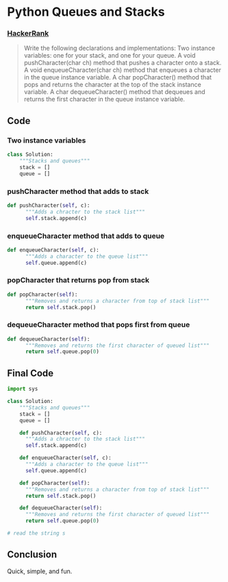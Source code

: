 # Python Queues and Stacks

### [HackerRank](www.hackerrank.com)

> Write the following declarations and implementations:
> Two instance variables: one for your stack, and one for your queue.
> A void pushCharacter(char ch) method that pushes a character onto a stack.
> A void enqueueCharacter(char ch) method that enqueues a character in the queue instance variable.
> A char popCharacter() method that pops and returns the character at the top of the stack instance variable.
> A char dequeueCharacter() method that dequeues and returns the first character in the queue instance variable.

## Code



### Two instance variables



```python
class Solution:
    """Stacks and queues"""
    stack = []
    queue = []
```



### pushCharacter method that adds to stack



```python
def pushCharacter(self, c):
      """Adds a chracter to the stack list"""
      self.stack.append(c)
```



### enqueueCharacter method that adds to queue



```python
def enqueueCharacter(self, c):
      """Adds a character to the queue list"""
      self.queue.append(c)
```



### popCharacter that returns pop from stack



```python
def popCharacter(self):
      """Removes and returns a character from top of stack list"""
      return self.stack.pop()
```



### dequeueCharacter method that pops first from queue



```python
def dequeueCharacter(self):
      """Removes and returns the first character of queued list"""
      return self.queue.pop(0)
```



## Final Code



```python
import sys

class Solution:
    """Stacks and queues"""
    stack = []
    queue = []

    def pushCharacter(self, c):
      """Adds a chracter to the stack list"""
      self.stack.append(c)

    def enqueueCharacter(self, c):
      """Adds a character to the queue list"""
      self.queue.append(c)

    def popCharacter(self):
      """Removes and returns a character from top of stack list"""
      return self.stack.pop()

    def dequeueCharacter(self):
      """Removes and returns the first character of queued list"""
      return self.queue.pop(0)

# read the string s
```



## Conclusion



Quick, simple, and fun.
